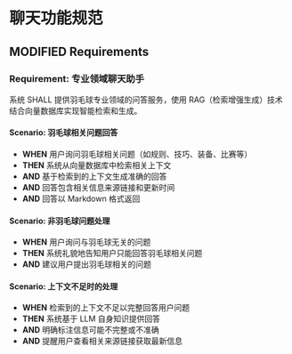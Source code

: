 # 聊天功能规范

## MODIFIED Requirements

### Requirement: 专业领域聊天助手
系统 SHALL 提供羽毛球专业领域的问答服务，使用 RAG（检索增强生成）技术结合向量数据库实现智能检索和生成。

#### Scenario: 羽毛球相关问题回答
- **WHEN** 用户询问羽毛球相关问题（如规则、技巧、装备、比赛等）
- **THEN** 系统从向量数据库中检索相关上下文
- **AND** 基于检索到的上下文生成准确的回答
- **AND** 回答包含相关信息来源链接和更新时间
- **AND** 回答以 Markdown 格式返回

#### Scenario: 非羽毛球问题处理
- **WHEN** 用户询问与羽毛球无关的问题
- **THEN** 系统礼貌地告知用户只能回答羽毛球相关问题
- **AND** 建议用户提出羽毛球相关的问题

#### Scenario: 上下文不足时的处理
- **WHEN** 检索到的上下文不足以完整回答用户问题
- **THEN** 系统基于 LLM 自身知识提供回答
- **AND** 明确标注信息可能不完整或不准确
- **AND** 提醒用户查看相关来源链接获取最新信息

